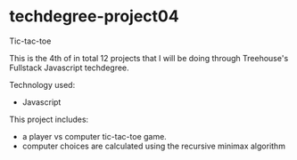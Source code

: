 # techdegree-project04
Tic-tac-toe

This is the 4th of in total 12 projects that I will be doing through Treehouse's Fullstack Javascript techdegree. 

Technology used:
- Javascript

This project includes:
- a player vs computer tic-tac-toe game. 
- computer choices are calculated using the recursive minimax algorithm
